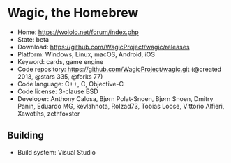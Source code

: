 # Wagic, the Homebrew

- Home: https://wololo.net/forum/index.php
- State: beta
- Download: https://github.com/WagicProject/wagic/releases
- Platform: Windows, Linux, macOS, Android, iOS
- Keyword: cards, game engine
- Code repository: https://github.com/WagicProject/wagic.git (@created 2013, @stars 335, @forks 77)
- Code language: C++, C, Objective-C
- Code license: 3-clause BSD
- Developer: Anthony Calosa, Bjørn Polat-Snoen, Bjørn Snoen, Dmitry Panin, Eduardo MG, kevlahnota, Rolzad73, Tobias Loose, Vittorio Alfieri, Xawotihs, zethfoxster

## Building

- Build system: Visual Studio
